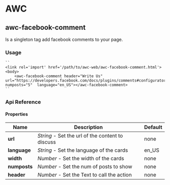 # AWC
## awc-facebook-comment
Is a singleton tag add facebook comments to your page.

### Usage
    ``
    <link rel='import' href='/path/to/awc-web/awc-facebook-comment.html'>
    <body>
		<awc-facebook-comment header="Write Us" url="https://developers.facebook.com/docs/plugins/comments#configurator" numposts="5"  language="en_US"></awc-facebook-comment>
    ``

### Api Reference
#### Properties
| Name    | Description   | Default |
| --------|---------|---------|
| **url**  | *String* - Set the url of the content to discuss| none |
| **language** | *String* - Set the language of the cards | en_US |
| **width** | *Number* - Set the width of the cards | none |
| **numposts** | *Number* - Set the num of posts to show | none |
| **header** | *Number* - Set the Text to call the action | none |
